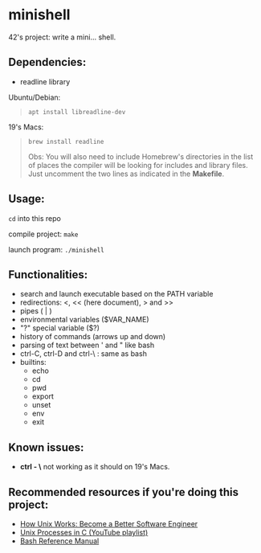 # minishell
42's project: write a mini... shell.

## Dependencies:

* readline library

Ubuntu/Debian: 
> `apt install libreadline-dev`


19's Macs:  
> `brew install readline`
>  
> Obs: You will also need to include Homebrew's directories in the list of places the compiler will be looking for includes and library files. Just uncomment the two lines as indicated in the **Makefile**.

## Usage:

`cd` into this repo

compile project: `make`  

launch program: `./minishell` 

## Functionalities: 
- search and launch executable based on the PATH variable
- redirections: <, << (here document), > and >>
- pipes ( | )
- environmental variables ($VAR_NAME)
- "?" special variable ($?)
- history of commands (arrows up and down)
- parsing of text between ' and " like bash
- ctrl-C, ctrl-D and ctrl-\ : same as bash
- builtins: 
	- echo 
	- cd
	- pwd
	- export
	- unset
	- env
	- exit

## Known issues:
* __ctrl - \\__ not working as it should on 19's Macs.

## Recommended resources if you're doing this project:
* [How Unix Works: Become a Better Software Engineer](https://neilkakkar.com/unix.html)
* [Unix Processes in C (YouTube playlist)](https://youtube.com/playlist?list=PLfqABt5AS4FkW5mOn2Tn9ZZLLDwA3kZUY)
* [Bash Reference Manual](https://www.gnu.org/savannah-checkouts/gnu/bash/manual/bash.html)
